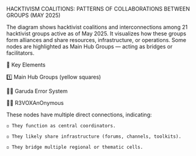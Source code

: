 HACKTIVISM COALITIONS: PATTERNS OF COLLABORATIONS BETWEEN GROUPS (MAY 2025)

The diagram shows hacktivist coalitions and interconnections among 21 hacktivist groups active as of May 2025. It visualizes how these groups form alliances and share resources, infrastructure, or operations. Some nodes are highlighted as Main Hub Groups — acting as bridges or facilitators.

🔑 Key Elements

1️⃣ Main Hub Groups (yellow squares)

👨‍💻 Garuda Error System

👨‍💻 R3VOXAnOnymous

These nodes have multiple direct connections, indicating:

    ◽ They function as central coordinators.

    ◽ They likely share infrastructure (forums, channels, toolkits).

    ◽ They bridge multiple regional or thematic cells.
